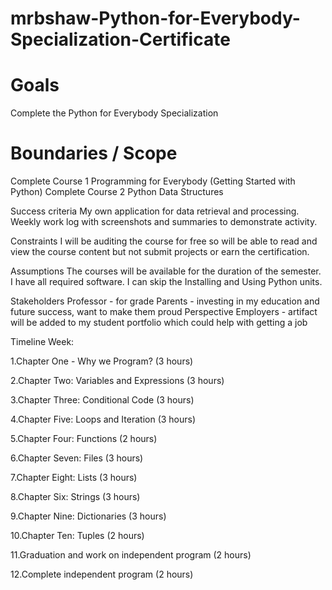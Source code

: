 # mrbshaw-Python-for-Everybody-Specialization-Certificate <br>
# Goals
Complete the Python for Everybody Specialization <br>
# Boundaries / Scope
Complete Course 1 Programming for Everybody (Getting Started with Python) 
Complete Course 2 Python Data Structures

Success criteria
My own application for data retrieval and processing.
Weekly work log with screenshots and summaries to demonstrate activity.

Constraints
I will be auditing the course for free so will be able to read and view the course content but not submit projects or earn the certification.

Assumptions
The courses will be available for the duration of the semester.
I have all required software.
I can skip the Installing and Using Python units.

Stakeholders
Professor - for grade
Parents - investing in my education and future success, want to make them proud
Perspective Employers - artifact will be added to my student portfolio which could help with getting a job

Timeline
Week: 

1.Chapter One - Why we Program? (3 hours)

2.Chapter Two: Variables and Expressions (3 hours)

3.Chapter Three: Conditional Code (3 hours)

4.Chapter Five: Loops and Iteration (3 hours)

5.Chapter Four: Functions (2 hours)

6.Chapter Seven: Files (3 hours)

7.Chapter Eight: Lists (3 hours)

8.Chapter Six: Strings (3 hours)

9.Chapter Nine: Dictionaries (3 hours)

10.Chapter Ten: Tuples (2 hours)

11.Graduation and work on independent program (2 hours)

12.Complete independent program (2 hours)
